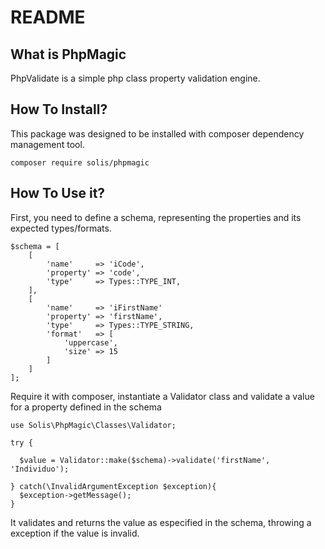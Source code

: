 # README

## What is PhpMagic
PhpValidate is a simple php class property validation engine.

## How To Install?
This package was designed to be installed with composer dependency management tool.

```
composer require solis/phpmagic
``` 

## How To Use it?
First, you need to define a schema, representing the properties and its expected types/formats. 

```
$schema = [
    [
        'name'     => 'iCode',  
        'property' => 'code',
        'type'     => Types::TYPE_INT,
    ],
    [
        'name'     => 'iFirstName'
        'property' => 'firstName',
        'type'     => Types::TYPE_STRING,
        'format'   => [
            'uppercase', 
            'size' => 15
        ]
    ]
];
```

Require it with composer, instantiate a Validator class and validate a value for a property defined in the schema

```
use Solis\PhpMagic\Classes\Validator;

try {

  $value = Validator::make($schema)->validate('firstName', 'Individuo');

} catch(\InvalidArgumentException $exception){
  $exception->getMessage();  
}
```

It validates and returns the value as especified in the schema, throwing a exception if the value is invalid.

